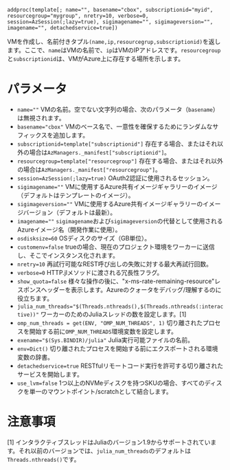```
addproc(template[; name="", basename="cbox", subscriptionid="myid", resourcegroup="mygroup", nretry=10, verbose=0, session=AzSession(;lazy=true), sigimagename="", sigimageversion="", imagename="", detachedservice=true])
```

VMを作成し、名前付きタプル`(name,ip,resourcegrup,subscriptionid)`を返します。ここで、`name`はVMの名前で、`ip`はVMのIPアドレスです。`resourcegroup`と`subscriptionid`は、VMがAzure上に存在する場所を示します。

# パラメータ

  * `name=""` VMの名前。空でない文字列の場合、次のパラメータ（`basename`）は無視されます。
  * `basename="cbox"` VMのベース名で、一意性を確保するためにランダムなサフィックスを追加します。
  * `subscriptionid=template["subscriptionid"]` 存在する場合、またはそれ以外の場合は`AzManagers._manifest["subscriptionid"]`。
  * `resourcegroup=template["resourcegroup"]` 存在する場合、またはそれ以外の場合は`AzManagers._manifest["resourcegroup"]`。
  * `session=AzSession(;lazy=true)` OAuth2認証に使用されるセッション。
  * `sigimagename=""` VMに使用するAzure共有イメージギャラリーのイメージ（デフォルトはテンプレートのイメージ）。
  * `sigimageversion=""` VMに使用するAzure共有イメージギャラリーのイメージバージョン（デフォルトは最新）。
  * `imagename=""` `sigimagename`および`sigimageversion`の代替として使用されるAzureイメージ名（開発作業に使用）。
  * `osdisksize=60` OSディスクのサイズ（GB単位）。
  * `customenv=false` trueの場合、現在のプロジェクト環境をワーカーに送信し、そこでインスタンス化されます。
  * `nretry=10` 再試行可能なREST呼び出しの失敗に対する最大再試行回数。
  * `verbose=0` HTTP.jlメソッドに渡される冗長性フラグ。
  * `show_quota=false` 様々な操作の後に、"x-ms-rate-remaining-resource"レスポンスヘッダーを表示します。Azureのクォータをデバッグ/理解するのに役立ちます。
  * `julia_num_threads="$(Threads.nthreads(),$(Threads.nthreads(:interactive))"` ワーカーのためのJuliaスレッドの数を設定します。[1]
  * `omp_num_threads = get(ENV, "OMP_NUM_THREADS", 1)` 切り離されたプロセスを開始する前に`OMP_NUM_THREADS`環境変数を設定します。
  * `exename="$(Sys.BINDIR)/julia"` Julia実行可能ファイルの名前。
  * `env=Dict()` 切り離されたプロセスを開始する前にエクスポートされる環境変数の辞書。
  * `detachedservice=true` RESTfulリモートコード実行を許可する切り離されたサービスを開始します。
  * `use_lvm=false` 1つ以上のNVMeディスクを持つSKUの場合、すべてのディスクを単一のマウントポイント/scratchとして結合します。

# 注意事項

[1] インタラクティブスレッドはJuliaのバージョン1.9からサポートされています。それ以前のバージョンでは、`julia_num_threads`のデフォルトは`Threads.nthreads()`です。
